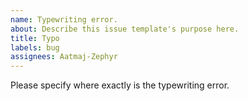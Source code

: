 ```yaml
---
name: Typewriting error.
about: Describe this issue template's purpose here.
title: Typo
labels: bug
assignees: Aatmaj-Zephyr
---
```


Please specify where exactly is the typewriting error.
